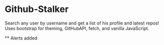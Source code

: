 # Github-Stalker

Search any user by username and get a list of his profile and latest repos! Uses bootstrap for theming, GitHubAPI, fetch, and vanilla JavaScript.

** Alerts added
